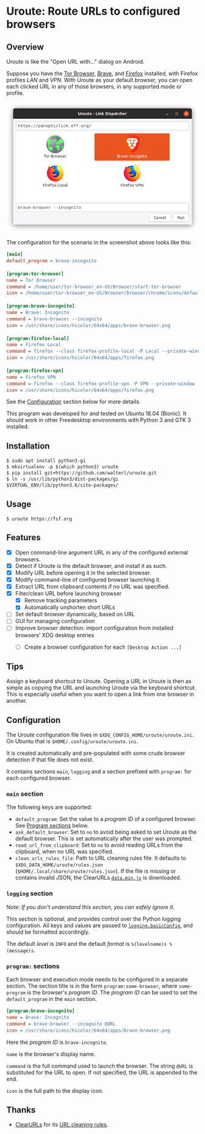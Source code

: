 # Uroute: Route URLs to configured browsers

## Overview

Uroute is like the "Open URL with..." dialog on Android.

Suppose you have the [Tor Browser](https://www.torproject.org/projects/torbrowser.html.en),
[Brave](https://brave.com), and [Firefox](https://www.mozilla.org/en-US/firefox/new/)
installed, with Firefox profiles *LAN* and *VPN*. With Uroute as your default
browser, you can open each clicked URL in any of those browsers, in any
supported mode or profile.

![Screenshot](resources/screenshot.png)

The configuration for the scenario in the screenshot above looks like this:

```ini
[main]
default_program = brave-incognito

[program:tor-browser]
name = Tor Browser
command = /home/user/tor-browser_en-US/Browser/start-tor-browser
icon = /home/user/tor-browser_en-US/Browser/browser/chrome/icons/default/default128.png

[program:brave-incognito]
name = Brave: Incognito
command = brave-browser --incognito
icon = /usr/share/icons/hicolor/64x64/apps/brave-browser.png

[program:firefox-local]
name = Firefox Local
command = firefox --class firefox-profile-local -P Local --private-window
icon = /usr/share/icons/hicolor/64x64/apps/firefox.png

[program:firefox-vpn]
name = Firefox VPN
command = firefox --class firefox-profile-vpn -P VPN --private-window
icon = /usr/share/icons/hicolor/64x64/apps/firefox.png
```

See the [Configuration](#configuration) section below for more details.

This program was developed for and tested on Ubuntu 18.04 (Bionic). It should
work in other Freedesktop environments with Python 3 and GTK 3 installed.


## Installation

    $ sudo apt install python3-gi
    $ mkvirtualenv -p $(which python3) uroute
    $ pip install git+https://github.com/walterl/uroute.git
    $ ln -s /usr/lib/python3/dist-packages/gi $VIRTUAL_ENV/lib/python3.6/site-packages/


## Usage

    $ uroute https://fsf.org


## Features

* [X] Open command-line argument URL in any of the configured external browsers.
* [X] Detect if Uroute is the default browser, and install it as such.
* [X] Modify URL before opening it in the selected browser.
* [X] Modify command-line of configured browser launching it.
* [X] Extract URL from clipboard contents if no URL was specified.
* [X] Filter/clean URL before launching browser
  * [X] Remove tracking parameters
  * [X] Automatically unshorten short URLs
* [ ] Set default browser dynamically, based on URL
* [ ] GUI for managing configuration
* [ ] Improve browser detection: import configuration from installed browsers' XDG desktop entries
  * [ ] Create a browser configuration for each `[Desktop Action ...]`


## Tips

Assign a keyboard shortcut to Uroute. Opening a URL in Uroute is then as simple
as copying the URL and launching Uroute via the keyboard shortcut. This is
especially useful when you want to open a link from one browser in another.


## Configuration

The Uroute configuration file lives in `$XDG_CONFIG_HOME/uroute/uroute.ini`. On
Ubuntu that is `$HOME/.config/uroute/uroute.ini`.

It is created automatically and pre-populated with some crude browser detection
if that file does not exist.

It contains sections `main`, `logging` and a section prefixed with `program:`
for each configured browser.

### `main` section

The following keys are supported:

* `default_program`: Set the value to a *program ID* of a configured browser.
  See [Program sections](#program-sections) below.
* `ask_default_browser`: Set to `no` to avoid being asked to set Uroute as the
  default browser. This is set automatically after the user was prompted.
* `read_url_from_clipboard`: Set to `no` to avoid reading URLs from the
  clipboard, when no URL was specified.
* `clean_urls_rules_file`: Path to URL cleaning rules file. It defaults to
  `$XDG_DATA_HOME/uroute/rules.json` (`$HOME/.local/share/uroute/rules.json`).
  If the file is missing or contains invalid JSON, the ClearURLs
  [`data.min.js`](https://gitlab.com/KevinRoebert/ClearUrls/blob/master/data/data.min.json)
  is downloaded.

### `logging` section

*Note: If you don't understand this section, you can safely ignore it.*

This section is optional, and provides control over the Python logging
configuration. All keys and values are passed to
[`logging.basicConfig`](https://docs.python.org/3.6/library/logging.html#logging.basicConfig),
and should be formatted accordingly.

The default *level* is `INFO` and the default *format* is
`%(levelname)s %(message)s`.

### `program:` sections

Each browser and execution mode needs to be configured in a separate section.
The section title is in the form `program:some-browser`, where `some-program`
is the browser's *program ID*. The *program ID* can be used to set the
`default_program` in the `main` section.

```ini
[program:brave-incognito]
name = Brave: Incognito
command = brave-browser --incognito @URL
icon = /usr/share/icons/hicolor/64x64/apps/brave-browser.png
```

Here the *program ID* is `brave-incognito`.

`name` is the browser's display name.

`command` is the full command used to launch the browser. The string `@URL`
is substituted for the URL to open. If not specified, the URL is appended to
the end.

`icon` is the full path to the display icon.


## Thanks

* [ClearURLs](https://gitlab.com/KevinRoebert/ClearUrls) for its [URL cleaning rules](https://gitlab.com/KevinRoebert/ClearUrls/blob/master/data/data.min.json).

